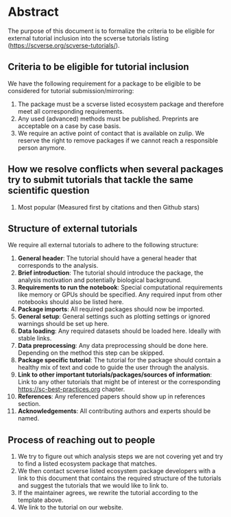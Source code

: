 # Abstract

The purpose of this document is to formalize the criteria to be eligible for external tutorial inclusion into the scverse tutorials listing (https://scverse.org/scverse-tutorials/).

## Criteria to be eligible for tutorial inclusion

We have the following requirement for a package to be eligible to be considered for tutorial submission/mirroring:

1. The package must be a scverse listed ecosystem package and therefore meet all corresponding requirements.
2. Any used (advanced) methods must be published. Preprints are acceptable on a case by case basis.
3. We require an active point of contact that is available on zulip. We reserve the right to remove packages if we cannot reach a responsible person anymore.

## How we resolve conflicts when several packages try to submit tutorials that tackle the same scientific question

1. Most popular (Measured first by citations and then Github stars)

## Structure of external tutorials

We require all external tutorials to adhere to the following structure:

1. **General header**: The tutorial should have a general header that corresponds to the analysis.
2. **Brief introduction**: The tutorial should introduce the package, the analysis motivation and potentially biological background.
3. **Requirements to run the notebook**: Special computational requirements like memory or GPUs should be specified. Any required input from other notebooks should also be listed here.
4. **Package imports**: All required packages should now be imported.
5. **General setup**: General settings such as plotting settings or ignored warnings should be set up here.
6. **Data loading**: Any required datasets should be loaded here. Ideally with stable links.
7. **Data preprocessing**: Any data preprocessing should be done here. Depending on the method this step can be skipped.
8. **Package specific tutorial**: The tutorial for the package should contain a healthy mix of text and code to guide the user through the analysis.
9. **Link to other important tutorials/packages/sources of information**: Link to any other tutorials that might be of interest or the corresponding https://sc-best-practices.org chapter.
10. **References**: Any referenced papers should show up in references section.
11. **Acknowledgements**: All contributing authors and experts should be named.

## Process of reaching out to people

1. We try to figure out which analysis steps we are not covering yet and try to find a listed ecosystem package that matches.
2. We then contact scverse listed ecosystem package developers with a link to this document that contains the required structure of the tutorials and suggest the tutorials that we would like to link to.
3. If the maintainer agrees, we rewrite the tutorial according to the template above.
4. We link to the tutorial on our website.
